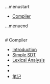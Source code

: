 ...menustart

 - [Compiler](#3bb7c24fcd6eb6468ddc51ea1dfdcee5)

...menuend



<h2 id="3bb7c24fcd6eb6468ddc51ea1dfdcee5"></h2>
# Compiler

 - [Introduction](https://github.com/mebusy/notes/blob/master/dev_notes/Compiler_Introduction.md)
 - [Simple SDT](https://github.com/mebusy/notes/blob/master/dev_notes/Compiler_2_SimpleSyntax_Directed_Translator.md)
 - [Lexical Analysis](https://github.com/mebusy/notes/blob/master/dev_notes/Compiler3_LexicalAnalysis.md)
 - 
 - 
 - [笔记](https://github.com/mebusy/notes/blob/master/dev_notes/Compiler_Notes.md)
